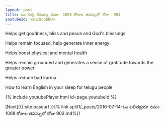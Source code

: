 ```yaml
---
layout: post
title: ఓం విశ్వ దేవయ్య నమః- 1008 రోజుల తపస్సులో రోజు  903
youtubeId: vmnI8qobDOw
---
```

 
 
Helps get goodness, bliss and peace and God's blessings
 
Helps remain focused, help generate inner energy 
 
Helps boost physical and mental health 
 
Helps remain grounded and generates a sense of gratitude towards the greater power 
 
Helps reduce bad karma
 
How to learn English in your sleep for telugu people
 
 
 
 


{% include youtubePlayer.html id=page.youtubeId %}
 
[Next]({{ site.baseurl }}{% link split1/_posts/2016-07-14-ఓం లలితక్షయా నమః- 1008 రోజుల తపస్సులో రోజు  902.md%})
 
